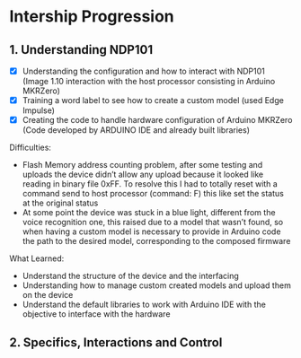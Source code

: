 # Intership Progression

## 1. Understanding NDP101

- [X] Understanding the configuration and how to interact with NDP101 (Image 1.10 interaction with the host processor consisting in Arduino MKRZero)
- [X] Training a word label to see how to create a custom model (used Edge Impulse)
- [X] Creating the code to handle hardware configuration of Arduino MKRZero (Code developed by ARDUINO IDE and already built libraries)

Difficulties:
* Flash Memory address counting problem, after some testing and uploads the device didn’t allow any upload because it looked like reading in binary file 0xFF. To resolve this I had to totally reset with a command send to host processor (command: F) this like set the status at the original status
* At some point the device was stuck in a blue light, different from the voice recognition one, this raised due to a model that wasn’t found, so when having a custom model is necessary to provide in Arduino code the path to the desired model, corresponding to the composed firmware

What Learned:
* Understand the structure of the device and the interfacing
* Understanding how to manage custom created models and upload them on the device
* Understand the default libraries to work with Arduino IDE with the objective to interface with the hardware

## 2. Specifics, Interactions and Control
